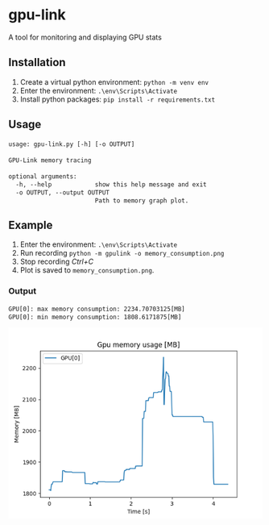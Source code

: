 # gpu-link
A tool for monitoring and displaying GPU stats

## Installation
1. Create a virtual python environment: `python -m venv env`
2. Enter the environment: `.\env\Scripts\Activate`
3. Install python packages: `pip install -r requirements.txt`

## Usage
```
usage: gpu-link.py [-h] [-o OUTPUT]

GPU-Link memory tracing

optional arguments:
  -h, --help            show this help message and exit
  -o OUTPUT, --output OUTPUT
                        Path to memory graph plot.
```

## Example
1. Enter the environment: `.\env\Scripts\Activate`
2. Run recording `python -m gpulink -o memory_consumption.png`
3. Stop recording *Ctrl+C*
4. Plot is saved to `memory_consumption.png`.

### Output
```
GPU[0]: max memory consumption: 2234.70703125[MB]  
GPU[0]: min memory consumption: 1808.6171875[MB]
```
![Memory consumption over time](./docs/mem_consumption.png)

